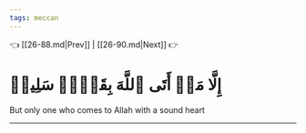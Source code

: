```yaml
---
tags: meccan
---
```


👈 [[26-88.md|Prev]] | [[26-90.md|Next]] 👉

# إِلَّا مَنۡ أَتَى ٱللَّهَ بِقَلۡبٖ سَلِيمٖ

But only one who comes to Allah with a sound heart

---


